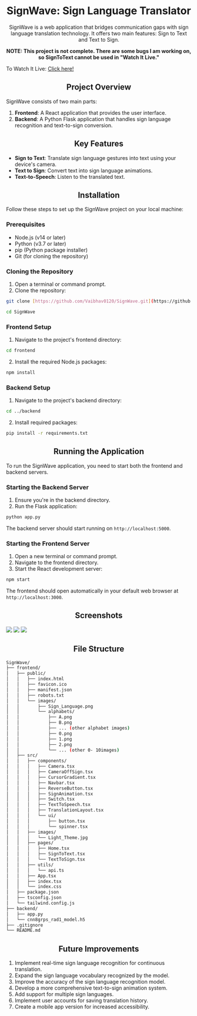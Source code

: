 <h1 align="center">SignWave: Sign Language Translator</h1>

<p align="center">SignWave is a web application that bridges communication gaps with sign language translation technology. It offers two main features: Sign to Text and Text to Sign.</p>

<p align="center"><b>NOTE: This project is not complete. There are some bugs I am working on, so SignToText cannot be used in "Watch It Live."</b></p>

To Watch It Live: [Click here!](https://sign-wave-gamma.vercel.app/)

<h2 align="center">Project Overview</h2>

SignWave consists of two main parts:

1. **Frontend**: A React application that provides the user interface.
2. **Backend**: A Python Flask application that handles sign language recognition and text-to-sign conversion.

<h2 align="center">Key Features</h2>

- **Sign to Text**: Translate sign language gestures into text using your device's camera.
- **Text to Sign**: Convert text into sign language animations.
- **Text-to-Speech**: Listen to the translated text.

<h2 align="center">Installation</h2>

Follow these steps to set up the SignWave project on your local machine:

### Prerequisites

- Node.js (v14 or later)
- Python (v3.7 or later)
- pip (Python package installer)
- Git (for cloning the repository)

### Cloning the Repository

1. Open a terminal or command prompt.
2. Clone the repository:

```bash
git clone [https://github.com/Vaibhav0120/SignWave.git](https://github.com/Vaibhav0120/SignWave.git)
```

```bash
cd SignWave
```

### Frontend Setup

1. Navigate to the project's frontend directory:

```bash
cd frontend
```

2. Install the required Node.js packages:

```bash
npm install
```

### Backend Setup

1. Navigate to the project's backend directory:

```bash
cd ../backend
```

2. Install required packages:

```bash
pip install -r requirements.txt
```

<h2 align="center">Running the Application</h2>

To run the SignWave application, you need to start both the frontend and backend servers.

### Starting the Backend Server

1. Ensure you're in the backend directory.
2. Run the Flask application:

```bash
python app.py
```

The backend server should start running on `http://localhost:5000`.

### Starting the Frontend Server

1. Open a new terminal or command prompt.
2. Navigate to the frontend directory.
3. Start the React development server:

```bash
npm start
```

The frontend should open automatically in your default web browser at `http://localhost:3000`.

<h2 align="center">Screenshots</h2>

<img src="https://media.licdn.com/dms/image/v2/D5622AQEYZSllHvqQkg/feedshare-shrink_2048_1536/B56ZQn47u2HIA0-/0/1735836024994?e=1743033600&v=beta&t=tX7zzqtlYOSI83x6hEfAe-N8Satwu6rLb2lhAr_1vuA">

<img src="https://media.licdn.com/dms/image/v2/D5622AQEGDXJFcCFI-Q/feedshare-shrink_2048_1536/B56ZQn47uLH0As-/0/1735836025329?e=1743033600&v=beta&t=vBRLF67wkPPq3LostWkRoe_iheMWHMYiKIulcEAHZb4">

<img src="https://media.licdn.com/dms/image/v2/D5622AQGDx4lfXPrFyg/feedshare-shrink_2048_1536/B56ZQn47vCH0As-/0/1735836025669?e=1743033600&v=beta&t=iJo4QIx5k24Y4usKv5iMa9RToOatkmDDp05asiyh954">


<h2 align="center">File Structure</h2>

```bash
SignWave/
├── frontend/
│   ├── public/
│   │   ├── index.html
│   │   ├── favicon.ico
│   │   ├── manifest.json
│   │   ├── robots.txt
│   │   └── images/
│   │       ├── Sign_Language.png
│   │       └── alphabets/
│   │           ├── A.png
│   │           ├── B.png
│   │           ├── ... (other alphabet images)
│   │           ├── 0.png
│   │           ├── 1.png
│   │           ├── 2.png
│   │           └── ... (other 0- 10images)
│   ├── src/
│   │   ├── components/
│   │   │   ├── Camera.tsx
│   │   │   ├── CameraOffSign.tsx
│   │   │   ├── CursorGradient.tsx
│   │   │   ├── Navbar.tsx
│   │   │   ├── ReverseButton.tsx
│   │   │   ├── SignAnimation.tsx
│   │   │   ├── Switch.tsx
│   │   │   ├── TextToSpeech.tsx
│   │   │   ├── TranslationLayout.tsx
│   │   │   └── ui/
│   │   │       ├── button.tsx
│   │   │       └── spinner.tsx
│   │   ├── images/
│   │   │   └── Light_Theme.jpg
│   │   ├── pages/
│   │   │   ├── Home.tsx
│   │   │   ├── SignToText.tsx
│   │   │   └── TextToSign.tsx
│   │   ├── utils/
│   │   │   └── api.ts
│   │   ├── App.tsx
│   │   ├── index.tsx
│   │   └── index.css
│   ├── package.json
│   ├── tsconfig.json
│   └── tailwind.config.js
├── backend/
│   ├── app.py
│   └── cnn8grps_rad1_model.h5
├── .gitignore
└── README.md

```

<h2 align="center">Future Improvements</h2>

1. Implement real-time sign language recognition for continuous translation.
2. Expand the sign language vocabulary recognized by the model.
3. Improve the accuracy of the sign language recognition model.
4. Develop a more comprehensive text-to-sign animation system.
5. Add support for multiple sign languages.
6. Implement user accounts for saving translation history.
7. Create a mobile app version for increased accessibility.
